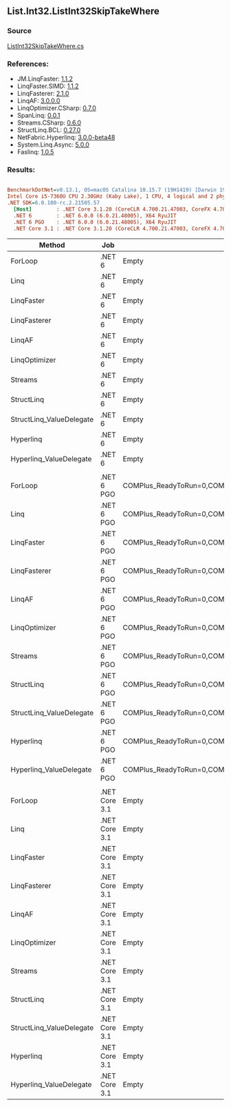 ﻿## List.Int32.ListInt32SkipTakeWhere

### Source
[ListInt32SkipTakeWhere.cs](../LinqBenchmarks/List/Int32/ListInt32SkipTakeWhere.cs)

### References:
- JM.LinqFaster: [1.1.2](https://www.nuget.org/packages/JM.LinqFaster/1.1.2)
- LinqFaster.SIMD: [1.1.2](https://www.nuget.org/packages/LinqFaster.SIMD/1.0.3)
- LinqFasterer: [2.1.0](https://www.nuget.org/packages/LinqFasterer/2.1.0)
- LinqAF: [3.0.0.0](https://www.nuget.org/packages/LinqAF/3.0.0.0)
- LinqOptimizer.CSharp: [0.7.0](https://www.nuget.org/packages/LinqOptimizer.CSharp/0.7.0)
- SpanLinq: [0.0.1](https://www.nuget.org/packages/SpanLinq/0.0.1)
- Streams.CSharp: [0.6.0](https://www.nuget.org/packages/Streams.CSharp/0.6.0)
- StructLinq.BCL: [0.27.0](https://www.nuget.org/packages/StructLinq/0.27.0)
- NetFabric.Hyperlinq: [3.0.0-beta48](https://www.nuget.org/packages/NetFabric.Hyperlinq/3.0.0-beta48)
- System.Linq.Async: [5.0.0](https://www.nuget.org/packages/System.Linq.Async/5.0.0)
- Faslinq: [1.0.5](https://www.nuget.org/packages/Faslinq/1.0.5)

### Results:
``` ini

BenchmarkDotNet=v0.13.1, OS=macOS Catalina 10.15.7 (19H1419) [Darwin 19.6.0]
Intel Core i5-7360U CPU 2.30GHz (Kaby Lake), 1 CPU, 4 logical and 2 physical cores
.NET SDK=6.0.100-rc.2.21505.57
  [Host]        : .NET Core 3.1.20 (CoreCLR 4.700.21.47003, CoreFX 4.700.21.47101), X64 RyuJIT
  .NET 6        : .NET 6.0.0 (6.0.21.48005), X64 RyuJIT
  .NET 6 PGO    : .NET 6.0.0 (6.0.21.48005), X64 RyuJIT
  .NET Core 3.1 : .NET Core 3.1.20 (CoreCLR 4.700.21.47003, CoreFX 4.700.21.47101), X64 RyuJIT


```
|                   Method |           Job |                                                   EnvironmentVariables |       Runtime | Skip | Count |         Mean |     Error |    StdDev |          Ratio | RatioSD |  Gen 0 | Allocated |
|------------------------- |-------------- |----------------------------------------------------------------------- |-------------- |----- |------ |-------------:|----------:|----------:|---------------:|--------:|-------:|----------:|
|                  ForLoop |        .NET 6 |                                                                  Empty |      .NET 6.0 | 1000 |   100 |     79.71 ns |  0.658 ns |  0.616 ns |       baseline |         |      - |         - |
|                     Linq |        .NET 6 |                                                                  Empty |      .NET 6.0 | 1000 |   100 |  1,724.97 ns | 34.245 ns | 39.437 ns |  21.81x slower |   0.42x | 0.0725 |     152 B |
|               LinqFaster |        .NET 6 |                                                                  Empty |      .NET 6.0 | 1000 |   100 |    957.86 ns |  2.419 ns |  1.888 ns |  12.01x slower |   0.10x | 0.7458 |   1,560 B |
|             LinqFasterer |        .NET 6 |                                                                  Empty |      .NET 6.0 | 1000 |   100 |    965.54 ns |  6.293 ns |  5.255 ns |  12.10x slower |   0.13x | 2.4414 |   5,112 B |
|                   LinqAF |        .NET 6 |                                                                  Empty |      .NET 6.0 | 1000 |   100 |  6,876.16 ns | 32.524 ns | 30.423 ns |  86.27x slower |   0.76x |      - |         - |
|            LinqOptimizer |        .NET 6 |                                                                  Empty |      .NET 6.0 | 1000 |   100 |  9,833.06 ns | 62.975 ns | 58.907 ns | 123.37x slower |   0.77x | 4.1656 |   8,714 B |
|                  Streams |        .NET 6 |                                                                  Empty |      .NET 6.0 | 1000 |   100 |  9,314.31 ns | 48.016 ns | 44.914 ns | 116.87x slower |   1.01x | 0.4425 |     936 B |
|               StructLinq |        .NET 6 |                                                                  Empty |      .NET 6.0 | 1000 |   100 |    363.99 ns |  6.020 ns |  5.631 ns |   4.57x slower |   0.09x | 0.0458 |      96 B |
| StructLinq_ValueDelegate |        .NET 6 |                                                                  Empty |      .NET 6.0 | 1000 |   100 |    180.30 ns |  0.731 ns |  0.684 ns |   2.26x slower |   0.02x |      - |         - |
|                Hyperlinq |        .NET 6 |                                                                  Empty |      .NET 6.0 | 1000 |   100 |    307.08 ns |  6.067 ns |  7.673 ns |   3.84x slower |   0.10x |      - |         - |
|  Hyperlinq_ValueDelegate |        .NET 6 |                                                                  Empty |      .NET 6.0 | 1000 |   100 |    239.26 ns |  0.401 ns |  0.335 ns |   3.00x slower |   0.02x |      - |         - |
|                          |               |                                                                        |               |      |       |              |           |           |                |         |        |           |
|                  ForLoop |    .NET 6 PGO | COMPlus_ReadyToRun=0,COMPlus_TC_QuickJitForLoops=1,COMPlus_TieredPGO=1 |      .NET 6.0 | 1000 |   100 |    101.88 ns |  0.288 ns |  0.255 ns |       baseline |         |      - |         - |
|                     Linq |    .NET 6 PGO | COMPlus_ReadyToRun=0,COMPlus_TC_QuickJitForLoops=1,COMPlus_TieredPGO=1 |      .NET 6.0 | 1000 |   100 |    582.68 ns |  3.933 ns |  3.486 ns |   5.72x slower |   0.03x | 0.0725 |     152 B |
|               LinqFaster |    .NET 6 PGO | COMPlus_ReadyToRun=0,COMPlus_TC_QuickJitForLoops=1,COMPlus_TieredPGO=1 |      .NET 6.0 | 1000 |   100 |    980.08 ns |  7.147 ns |  6.335 ns |   9.62x slower |   0.06x | 0.7458 |   1,560 B |
|             LinqFasterer |    .NET 6 PGO | COMPlus_ReadyToRun=0,COMPlus_TC_QuickJitForLoops=1,COMPlus_TieredPGO=1 |      .NET 6.0 | 1000 |   100 |    809.11 ns |  6.263 ns |  5.552 ns |   7.94x slower |   0.05x | 2.4424 |   5,112 B |
|                   LinqAF |    .NET 6 PGO | COMPlus_ReadyToRun=0,COMPlus_TC_QuickJitForLoops=1,COMPlus_TieredPGO=1 |      .NET 6.0 | 1000 |   100 |  3,893.00 ns | 17.611 ns | 14.706 ns |  38.22x slower |   0.18x |      - |         - |
|            LinqOptimizer |    .NET 6 PGO | COMPlus_ReadyToRun=0,COMPlus_TC_QuickJitForLoops=1,COMPlus_TieredPGO=1 |      .NET 6.0 | 1000 |   100 | 10,951.27 ns | 70.399 ns | 65.851 ns | 107.44x slower |   0.71x | 4.1656 |   8,714 B |
|                  Streams |    .NET 6 PGO | COMPlus_ReadyToRun=0,COMPlus_TC_QuickJitForLoops=1,COMPlus_TieredPGO=1 |      .NET 6.0 | 1000 |   100 |  6,887.37 ns | 24.489 ns | 21.709 ns |  67.61x slower |   0.29x | 0.4425 |     936 B |
|               StructLinq |    .NET 6 PGO | COMPlus_ReadyToRun=0,COMPlus_TC_QuickJitForLoops=1,COMPlus_TieredPGO=1 |      .NET 6.0 | 1000 |   100 |    345.13 ns |  6.904 ns |  7.950 ns |   3.41x slower |   0.08x | 0.0458 |      96 B |
| StructLinq_ValueDelegate |    .NET 6 PGO | COMPlus_ReadyToRun=0,COMPlus_TC_QuickJitForLoops=1,COMPlus_TieredPGO=1 |      .NET 6.0 | 1000 |   100 |    182.31 ns |  0.658 ns |  0.549 ns |   1.79x slower |   0.01x |      - |         - |
|                Hyperlinq |    .NET 6 PGO | COMPlus_ReadyToRun=0,COMPlus_TC_QuickJitForLoops=1,COMPlus_TieredPGO=1 |      .NET 6.0 | 1000 |   100 |    350.30 ns |  6.999 ns |  6.547 ns |   3.44x slower |   0.07x |      - |         - |
|  Hyperlinq_ValueDelegate |    .NET 6 PGO | COMPlus_ReadyToRun=0,COMPlus_TC_QuickJitForLoops=1,COMPlus_TieredPGO=1 |      .NET 6.0 | 1000 |   100 |    239.02 ns |  0.536 ns |  0.475 ns |   2.35x slower |   0.01x |      - |         - |
|                          |               |                                                                        |               |      |       |              |           |           |                |         |        |           |
|                  ForLoop | .NET Core 3.1 |                                                                  Empty | .NET Core 3.1 | 1000 |   100 |     79.46 ns |  0.390 ns |  0.365 ns |       baseline |         |      - |         - |
|                     Linq | .NET Core 3.1 |                                                                  Empty | .NET Core 3.1 | 1000 |   100 |  1,839.45 ns |  5.133 ns |  4.551 ns |  23.13x slower |   0.10x | 0.0725 |     152 B |
|               LinqFaster | .NET Core 3.1 |                                                                  Empty | .NET Core 3.1 | 1000 |   100 |  1,043.87 ns |  9.610 ns |  7.502 ns |  13.13x slower |   0.10x | 0.7458 |   1,560 B |
|             LinqFasterer | .NET Core 3.1 |                                                                  Empty | .NET Core 3.1 | 1000 |   100 |  1,033.72 ns |  5.276 ns |  4.677 ns |  13.00x slower |   0.08x | 2.4414 |   5,112 B |
|                   LinqAF | .NET Core 3.1 |                                                                  Empty | .NET Core 3.1 | 1000 |   100 |  6,578.14 ns | 38.024 ns | 31.751 ns |  82.76x slower |   0.51x |      - |         - |
|            LinqOptimizer | .NET Core 3.1 |                                                                  Empty | .NET Core 3.1 | 1000 |   100 | 10,303.58 ns | 75.495 ns | 70.618 ns | 129.67x slower |   1.07x | 4.1656 |   8,744 B |
|                  Streams | .NET Core 3.1 |                                                                  Empty | .NET Core 3.1 | 1000 |   100 |  9,411.18 ns | 59.283 ns | 55.453 ns | 118.44x slower |   0.95x | 0.4425 |     936 B |
|               StructLinq | .NET Core 3.1 |                                                                  Empty | .NET Core 3.1 | 1000 |   100 |    612.96 ns |  5.162 ns |  4.829 ns |   7.71x slower |   0.07x | 0.0458 |      96 B |
| StructLinq_ValueDelegate | .NET Core 3.1 |                                                                  Empty | .NET Core 3.1 | 1000 |   100 |    189.06 ns |  2.587 ns |  2.293 ns |   2.38x slower |   0.02x |      - |         - |
|                Hyperlinq | .NET Core 3.1 |                                                                  Empty | .NET Core 3.1 | 1000 |   100 |    438.71 ns |  3.409 ns |  3.022 ns |   5.52x slower |   0.05x |      - |         - |
|  Hyperlinq_ValueDelegate | .NET Core 3.1 |                                                                  Empty | .NET Core 3.1 | 1000 |   100 |    255.17 ns |  0.757 ns |  0.671 ns |   3.21x slower |   0.01x |      - |         - |
